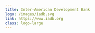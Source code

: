 ```yaml
---
title: Inter-American Development Bank
logo: /images/iadb.svg
link: https://www.iadb.org
class: logo-large
---
```

